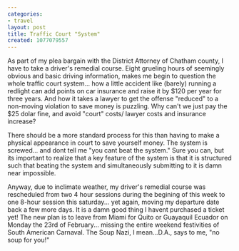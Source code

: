 ```yaml
---
categories:
- travel
layout: post
title: Traffic Court "System"
created: 1077079557
---
```

As part of my plea bargain with the District Attorney of Chatham county, I have to take a driver's remedial course. Eight grueling hours of seemingly obvious and basic driving information, makes me begin to question the whole traffic court system... how a little accident like (barely) running a redlight can add points on car insurance and raise it by $120 per year for three years. And how it takes a lawyer to get the offense "reduced" to a non-moving violation to save money is puzzling.  Why can't we just pay the $25 dolar fine, and avoid "court" costs/ lawyer costs and insurance increase?

There should be a more standard process for this than having to make a physical appearance in court to save yourself money.  The system is screwed... and dont tell me "you cant beat the system." Sure you can, but its important to realize that a key feature of the system is that it is structured such that beating the system and simultaneously submitting to it is damn near impossible.

Anyway, due to inclimate weather, my driver's remedial course was rescheduled from two 4 hour sessions during the begining of this week to one 8-hour session this saturday... yet again, moving my departure date back a few more days.  It is a damn good thing I havent purchased a ticket yet! The new plan is to leave from Miami for Quito or Guayaquil Ecuador on Monday the 23rd of February... missing the entire weekend festivities of South American Carnaval.  The Soup Nazi, I mean...D.A., says to me, "no soup for you!"
